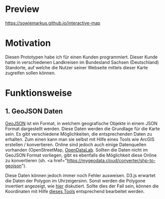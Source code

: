 # Preview
https://sowiemarkus.github.io/interactive-map

# Motivation

Diesen Prototypen habe ich für einen Kunden programmiert. Dieser Kunde hatte in verschiedenen Landkreisen im Bundesland Sachsen (Deutschland) Standorte, auf welche die Nutzer seiner Webseite mittels dieser Karte zugreifen sollen können.

# Funktionsweise

## 1. GeoJSON Daten

<a href="https://de.wikipedia.org/wiki/GeoJSON">GeoJSON</a> ist ein Format, in welchem geografische Objekte in einem JSON Format dargestellt werden. Diese Daten werden die Grundlage für die Karte sein. Es gibt verschiedene Möglichkeiten, die entsprechenden Daten zu erhalten. Zum einen kann man sie selbst mit Hilfe eines Tools wie ArcGIS erstellen / konvertieren. Online sind jedoch auch einige Datenquellen vorhanden (OpenStreetMap, <a href="http://opendatalab.de/projects/geojson-utilities/">OpenDataLab</a>. Sollten die Daten nicht im GeoJSON Format vorliegen, gibt es ebenfalls die Möglichkeit diese Online zu konvertieren (sh. <a href="https://mygeodata.cloud/converter/shp-to-geojson").

Diese Daten können jedoch immer noch Fehler ausweisen. D3.js erwartet die Daten der Polygon im Uhrzeigersinn. Sonst werden die Polygone invertiert angezeigt, wie <a href="https://stackoverflow.com/questions/47234805/d3-v4-geo-draws-boundary-inverted">hier</a> diskutiert. Sollte dies der Fall sein, können die Koordinaten mit Hilfe <a href="https://observablehq.com/@bumbeishvili/rewind-geojson">dieses Tools</a> entsprechend bearbeitet werden.
